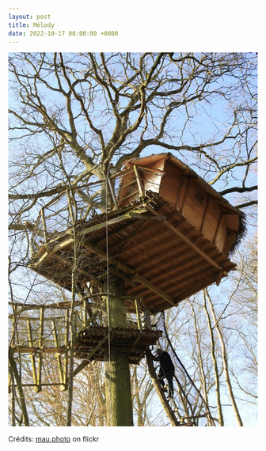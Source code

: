```yaml
---
layout: post
title: Mélody
date: 2022-10-17 00:00:00 +0000
---
```


![Mélody](/images/2022-10-17.jpg)

Crédits: [mau.photo](https://www.flickr.com/people/mellare-mau/) on flickr
